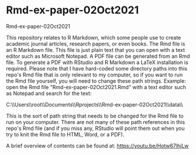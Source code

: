 # Rmd-ex-paper-02Oct2021
Rmd-ex-paper-02Oct2021

This repository relates to R Markdown, which some people use to create academic journal articles, research papers, or even books. The Rmd file is an R Markdown file. This file is just plain text that you can open with a text editor such as Microsoft Notepad. A PDF file can be generated from an Rmd file. To generate a PDF with RStudio and R Markdown a LaTeX installation is required. Please note that I have hard-coded some directory paths into this repo's Rmd file that is only relevant to my computer, so if you want to run the Rmd file yourself, you will need to change these path strings. Example:  open the Rmd file "Rmd-ex-paper-02Oct2021.Rmd" with a text editor such as Notepad and search for the text: 

C:\\\Users\\\root\\\Documents\\\Rprojects\\\Rmd-ex-paper-02Oct2021\\\data\\\

This is the sort of path string that needs to be changed for the Rmd file to run on your computer. There are not many of these path references in this repo's Rmd file (and if you miss any, RStudio will point them out when you try to knit the Rmd file to HTML, Word, or a PDF).

A brief overview of contents can be found at: 
<https://youtu.be/Hotw67lhjLw>

